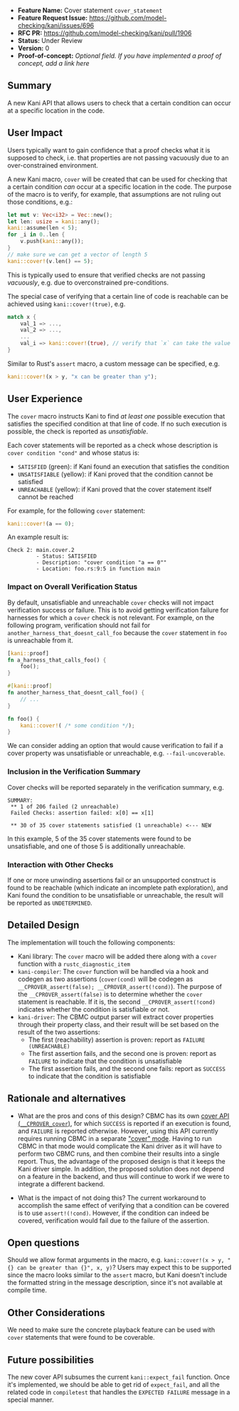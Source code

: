 - **Feature Name:** Cover statement `cover_statement`
- **Feature Request Issue:** <https://github.com/model-checking/kani/issues/696>
- **RFC PR:** <https://github.com/model-checking/kani/pull/1906>
- **Status:** Under Review
- **Version:** 0
- **Proof-of-concept:** *Optional field. If you have implemented a proof of concept, add a link here*

## Summary

A new Kani API that allows users to check that a certain condition can occur at a specific location in the code.

## User Impact

Users typically want to gain confidence that a proof checks what it is supposed to check, i.e. that properties are not passing vacuously due to an over-constrained environment.

A new Kani macro, `cover` will be created that can be used for checking that a certain condition _can_ occur at a specific location in the code.
The purpose of the macro is to verify, for example, that assumptions are not ruling out those conditions, e.g.:
```rust
let mut v: Vec<i32> = Vec::new();
let len: usize = kani::any();
kani::assume(len < 5);
for _i in 0..len {
    v.push(kani::any());
}
// make sure we can get a vector of length 5
kani::cover!(v.len() == 5);
```
This is typically used to ensure that verified checks are not passing _vacuously_, e.g. due to overconstrained pre-conditions.

The special case of verifying that a certain line of code is reachable can be achieved using `kani::cover!(true)`, e.g.
```rust
match x {
    val_1 => ...,
    val_2 => ...,
    ...
    val_i => kani::cover!(true), // verify that `x` can take the value `val_i`
}
```

Similar to Rust's `assert` macro, a custom message can be specified, e.g.
```rust
kani::cover!(x > y, "x can be greater than y");
```

## User Experience

The `cover` macro instructs Kani to find _at least one_ possible execution that satisfies the specified condition at that line of code.  If no such execution is possible, the check is reported as *unsatisfiable*.

Each cover statements will be reported as a check whose description is `cover condition "cond"` and whose status is:
- `SATISFIED` (green): if Kani found an execution that satisfies the condition
- `UNSATISFIABLE` (yellow): if Kani proved that the condition cannot be satisfied
- `UNREACHABLE` (yellow): if Kani proved that the cover statement itself cannot be reached

For example, for the following `cover` statement:
```rust
kani::cover!(a == 0);
```
An example result is:
```
Check 2: main.cover.2
         - Status: SATISFIED
         - Description: "cover condition "a == 0""
         - Location: foo.rs:9:5 in function main
```

### Impact on Overall Verification Status

By default, unsatisfiable and unreachable `cover` checks will not impact verification success or failure.
This is to avoid getting verification failure for harnesses for which a `cover` check is not relevant.
For example, on the following program, verification should not fail for `another_harness_that_doesnt_call_foo` because the `cover` statement in `foo` is unreachable from it.
```rust
[kani::proof]
fn a_harness_that_calls_foo() {
    foo();
}

#[kani::proof]
fn another_harness_that_doesnt_call_foo() {
    // ...
}

fn foo() {
    kani::cover!( /* some condition */);
}
```

We can consider adding an option that would cause verification to fail if a cover property was unsatisfiable or unreachable, e.g. `--fail-uncoverable`.

### Inclusion in the Verification Summary

Cover checks will be reported separately in the verification summary, e.g.
```
SUMMARY:
 ** 1 of 206 failed (2 unreachable)
 Failed Checks: assertion failed: x[0] == x[1]

 ** 30 of 35 cover statements satisfied (1 unreachable) <--- NEW
 ```
In this example, 5 of the 35 cover statements were found to be unsatisfiable, and one of those 5 is additionally unreachable.
### Interaction with Other Checks

If one or more unwinding assertions fail or an unsupported construct is found to be reachable (which indicate an incomplete path exploration), and Kani found the condition to be unsatisfiable or unreachable, the result will be reported as `UNDETERMINED`.

## Detailed Design

The implementation will touch the following components:
- Kani library: The `cover` macro will be added there along with a `cover` function with a `rustc_diagnostic_item`
- `kani-compiler`: The `cover` function will be handled via a hook and codegen as two assertions (`cover(cond)` will be codegen as `__CPROVER_assert(false); __CPROVER_assert(!cond)`).
The purpose of the `__CPROVER_assert(false)` is to determine whether the `cover` statement is reachable.
If it is, the second `__CPROVER_assert(!cond)` indicates whether the condition is satisfiable or not.
- `kani-driver`: The CBMC output parser will extract cover properties through their property class, and their result will be set based on the result of the two assertions:
  - The first (reachability) assertion is proven: report as `FAILURE (UNREACHABLE)`
  - The first assertion fails, and the second one is proven: report as `FAILURE` to indicate that the condition is unsatisfiable
  - The first assertion fails, and the second one fails: report as `SUCCESS` to indicate that the condition is satisfiable

## Rationale and alternatives

- What are the pros and cons of this design?
CBMC has its own [cover API (`__CPROVER_cover`)](https://diffblue.github.io/cbmc//cprover__builtin__headers_8h.html#a44f072b21e93cb0f72adcccc9005f307), for which `SUCCESS` is reported if an execution is found, and `FAILURE` is reported otherwise.
However, using this API currently requires running CBMC in a separate ["cover" mode](https://github.com/diffblue/cbmc/issues/6613).
Having to run CBMC in that mode would complicate the Kani driver as it will have to perform two CBMC runs, and then combine their results into a single report.
Thus, the advantage of the proposed design is that it keeps the Kani driver simple.
In addition, the proposed solution does not depend on a feature in the backend, and thus will continue to work if we were to integrate a different backend.

- What is the impact of not doing this?
The current workaround to accomplish the same effect of verifying that a condition can be covered is to use `assert!(!cond)`.
However, if the condition can indeed be covered, verification would fail due to the failure of the assertion.

## Open questions

Should we allow format arguments in the macro, e.g. `kani::cover!(x > y, "{} can be greater than {}", x, y)`?
Users may expect this to be supported since the macro looks similar to the `assert` macro, but Kani doesn't include the formatted string in the message description, since it's not available at compile time.

## Other Considerations

We need to make sure the concrete playback feature can be used with `cover` statements that were found to be coverable.

## Future possibilities

The new cover API subsumes the current `kani::expect_fail` function.
Once it's implemented, we should be able to get rid of `expect_fail`, and all the related code in `compiletest` that handles the `EXPECTED FAILURE` message in a special manner.
